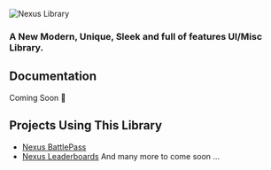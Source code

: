 ![Nexus Library](https://i.imgur.com/niv5KVR.png)

### A New Modern, Unique, Sleek and full of features UI/Misc Library.

## Documentation
Coming Soon 👀

## Projects Using This Library
- [Nexus BattlePass](https://www.gmodstore.com/market/view/battlepass)
- [Nexus Leaderboards](https://www.gmodstore.com/market/view/nexus-leaderboards)
And many more to come soon ...
